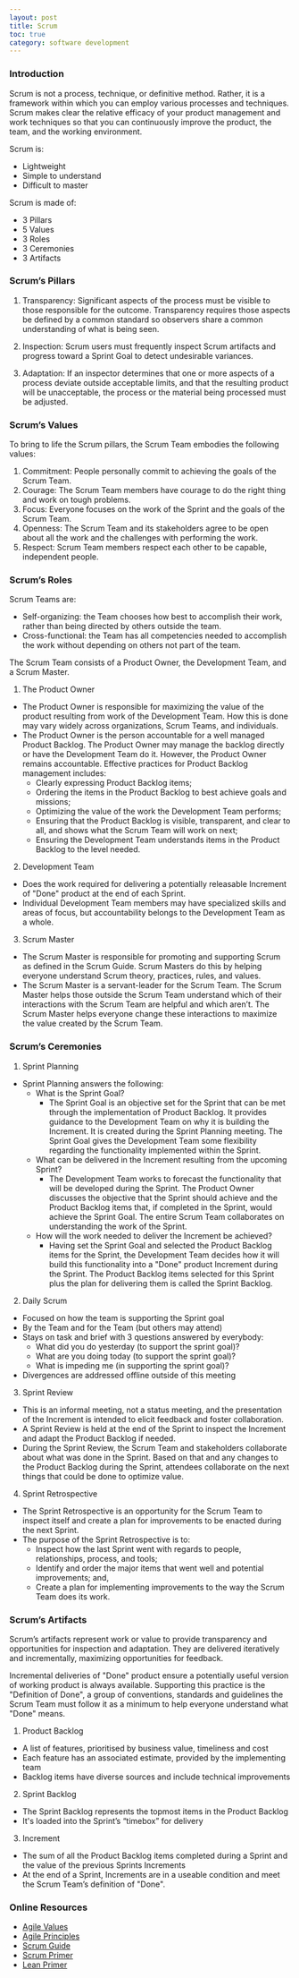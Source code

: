 ```yaml
---
layout: post
title: Scrum
toc: true
category: software development
---
```


### Introduction

Scrum is not a process, technique, or definitive method. Rather, it is a framework within which you can employ various processes and techniques. Scrum makes clear the relative efficacy of your product management and work techniques so that you can continuously improve the product, the team, and the working environment.

Scrum is:

- Lightweight
- Simple to understand
- Difficult to master

Scrum is made of:
- 3 Pillars
- 5 Values
- 3 Roles
- 3 Ceremonies
- 3 Artifacts

### Scrum’s Pillars

1. Transparency: Significant aspects of the process must be visible to those responsible for the outcome. Transparency requires those aspects be defined by a common standard so observers share a common understanding of what is being seen.

2. Inspection: Scrum users must frequently inspect Scrum artifacts and progress toward a Sprint Goal to detect undesirable variances.

3. Adaptation: If an inspector determines that one or more aspects of a process deviate outside acceptable limits, and that the resulting product will be unacceptable, the process or the material being processed must be adjusted.

### Scrum’s Values
To bring to life the Scrum pillars, the Scrum Team embodies the following values:

1. Commitment: People personally commit to achieving the goals of the Scrum Team.
2. Courage: The Scrum Team members have courage to do the right thing and work on tough problems.
3. Focus: Everyone focuses on the work of the Sprint and the goals of the Scrum Team.
4. Openness: The Scrum Team and its stakeholders agree to be open about all the work and the challenges with performing the work.
5. Respect: Scrum Team members respect each other to be capable, independent people.

### Scrum’s Roles

Scrum Teams are:

- Self-organizing: the Team chooses how best to accomplish their work, rather than being directed by others outside the team.
- Cross-functional: the Team has all competencies needed to accomplish the work without depending on others not part of the team.

The Scrum Team consists of a Product Owner, the Development Team, and a Scrum Master.

1. The Product Owner
  - The Product Owner is responsible for maximizing the value of the product resulting from work of the Development Team. How this is done may vary widely across organizations, Scrum Teams, and individuals.
  - The Product Owner is the person accountable for a well managed Product Backlog. The Product Owner may manage the backlog directly or have the Development Team do it. However, the Product Owner remains accountable.
  Effective practices for Product Backlog management includes:
    - Clearly expressing Product Backlog items;
    - Ordering the items in the Product Backlog to best achieve goals and missions;
    - Optimizing the value of the work the Development Team performs;
    - Ensuring that the Product Backlog is visible, transparent, and clear to all, and shows what the Scrum Team will work on next;
    - Ensuring the Development Team understands items in the Product Backlog to the level needed.
2. Development Team
  - Does the work required for delivering a potentially releasable Increment of "Done" product at the end of each Sprint.
  - Individual Development Team members may have specialized skills and areas of focus, but accountability belongs to the Development Team as a whole.
3. Scrum Master
  - The Scrum Master is responsible for promoting and supporting Scrum as defined in the Scrum Guide. Scrum Masters do this by helping everyone understand Scrum theory, practices, rules, and values.
  - The Scrum Master is a servant-leader for the Scrum Team. The Scrum Master helps those outside the Scrum Team understand which of their interactions with the Scrum Team are helpful and which aren’t. The Scrum Master helps everyone change these interactions to maximize the value created by the Scrum Team.

### Scrum’s Ceremonies
1. Sprint Planning
  - Sprint Planning answers the following:
    - What is the Sprint Goal?
      - The Sprint Goal is an objective set for the Sprint that can be met through the implementation of Product Backlog. It provides guidance to the Development Team on why it is building the Increment. It is created during the Sprint Planning meeting. The Sprint Goal gives the Development Team some flexibility regarding the functionality implemented within the Sprint.
    - What can be delivered in the Increment resulting from the upcoming Sprint?
      - The Development Team works to forecast the functionality that will be developed during the Sprint. The Product Owner discusses the objective that the Sprint should achieve and the Product Backlog items that, if completed in the Sprint, would achieve the Sprint Goal. The entire Scrum Team collaborates on understanding the work of the Sprint.
    - How will the work needed to deliver the Increment be achieved?
      - Having set the Sprint Goal and selected the Product Backlog items for the Sprint, the Development Team decides how it will build this functionality into a "Done" product Increment during the Sprint. The Product Backlog items selected for this Sprint plus the plan for delivering them is called the Sprint Backlog.
2. Daily Scrum
  - Focused on how the team is supporting the Sprint goal
  - By the Team and for the Team (but others may attend)
  - Stays on task and brief with 3 questions answered by everybody:
    - What did you do yesterday (to support the sprint goal)?
    - What are you doing today (to support the sprint goal)?
    - What is impeding me (in supporting the sprint goal)?
  - Divergences are addressed offline outside of this meeting
3. Sprint Review
  - This is an informal meeting, not a status meeting, and the presentation of the Increment is intended to elicit feedback and foster collaboration.
  - A Sprint Review is held at the end of the Sprint to inspect the Increment and adapt the Product Backlog if needed.
  - During the Sprint Review, the Scrum Team and stakeholders collaborate about what was done in the Sprint. Based on that and any changes to the Product Backlog during the Sprint, attendees collaborate on the next things that could be done to optimize value.
4. Sprint Retrospective
  - The Sprint Retrospective is an opportunity for the Scrum Team to inspect itself and create a plan for improvements to be enacted during the next Sprint.
  - The purpose of the Sprint Retrospective is to:
    - Inspect how the last Sprint went with regards to people, relationships, process, and tools;
    - Identify and order the major items that went well and potential improvements; and,
    - Create a plan for implementing improvements to the way the Scrum Team does its work.

### Scrum’s Artifacts

Scrum’s artifacts represent work or value to provide transparency and opportunities for inspection and adaptation. They are delivered iteratively and incrementally, maximizing opportunities for feedback.

Incremental deliveries of "Done" product ensure a potentially useful version of working product is always available. Supporting this practice is the "Definition of Done", a group of conventions, standards and guidelines the Scrum Team must follow it as a minimum to help everyone understand what "Done" means.

1. Product Backlog
  - A list of features, prioritised by business value, timeliness and cost
  - Each feature has an associated estimate, provided by the implementing team
  - Backlog items have diverse sources and include technical improvements
2. Sprint Backlog
  - The Sprint Backlog represents the topmost items in the Product Backlog
  - It's loaded into the Sprint’s “timebox” for delivery
3. Increment
  - The sum of all the Product Backlog items completed during a Sprint and the value of the previous Sprints Increments
  - At the end of a Sprint, Increments are in a useable condition and meet the Scrum Team’s definition of "Done".

### Online Resources

- [Agile Values](http://agilemanifesto.org)
- [Agile Principles](http://agilemanifesto.org/principles.html)
- [Scrum Guide](https://www.scrumguides.org/scrum-guide.html)
- [Scrum Primer](http://scrumprimer.org/scrumprimer20.pdf)
- [Lean Primer](http://www.leanprimer.com/downloads/lean_primer.pdf)
